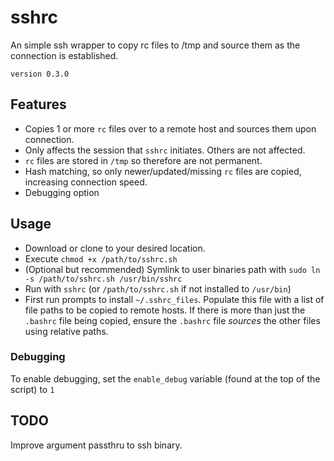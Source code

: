 # sshrc

An simple ssh wrapper to copy rc files to /tmp and source them as the connection is established.

`version 0.3.0`

## Features

- Copies 1 or more `rc` files over to a remote host and sources them upon connection.
- Only affects the session that `sshrc` initiates. Others are not affected.
- `rc` files are stored in `/tmp` so therefore are not permanent.
- Hash matching, so only newer/updated/missing `rc` files are copied, increasing connection speed.
- Debugging option

## Usage

- Download or clone to your desired location.
- Execute `chmod +x /path/to/sshrc.sh`
- (Optional but recommended) Symlink to user binaries path with `sudo ln -s /path/to/sshrc.sh /usr/bin/sshrc`
- Run with `sshrc` (or `/path/to/sshrc.sh` if not installed to `/usr/bin`)
- First run prompts to install `~/.sshrc_files`. Populate this file with a list of file paths to be copied to remote hosts. If there is more than just the `.bashrc` file being copied, ensure the `.bashrc` file _sources_ the other files using relative paths.

### Debugging

To enable debugging, set the `enable_debug` variable (found at the top of the script) to `1`

## TODO

Improve argument passthru to ssh binary.
